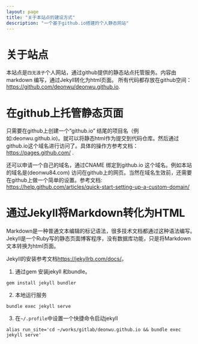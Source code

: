 ```yaml
---
layout: page
title: "关于本站点的建设方式"
description: "一个基于github.io搭建的个人静态网站"
---
```



# 关于站点

  本站点是`四无浪子`个人网站，通过github提供的静态站点托管服务。内容由markdown 编写，通过Jekyll转化为html页面。
所有代码都存放在github空间：<https://github.com/deonwu/deonwu.github.io>.


# 在github上托管静态页面

  只需要在github上创建一个“github.io” 结尾的项目名（例如:deonwu.github.io)。就可以将静态html作为提交到代码仓库。然后通过github.io这个域名进行访问了。具体的操作方参考文档：<https://pages.github.com/> .

  还可以申请一个自己的域名，通过CNAME 绑定到github.io 这个域名。例如本站的域名是(deonwu84.com) 访问在github上的网页。当然在域名生效前，还需要在github上做一个简单的设置。参考文档: <https://help.github.com/articles/quick-start-setting-up-a-custom-domain/>


# 通过Jekyll将Markdown转化为HTML

Markdown是一种普通文本编辑的标记语法，很多技术文档都通过这种语法编写。Jekyll是一个Ruby写的静态页面博客程序，没有数据库功能，只是将Markdown文本转换为html页面。

Jekyll的安装参考文档<https://jekyllrb.com/docs/>。

1. 通过gem 安装jekyll 和bundle。
  ```
  gem install jekyll bundler
  ```
2. 本地运行服务
  ```
  bundle exec jekyll serve
  ```
3. 在`~/.profile`中设置一个快捷命令启动jekyll
  ```
  alias run_site='cd ~/works/gitlab/deonwu.github.io && bundle exec jekyll serve'
  ```